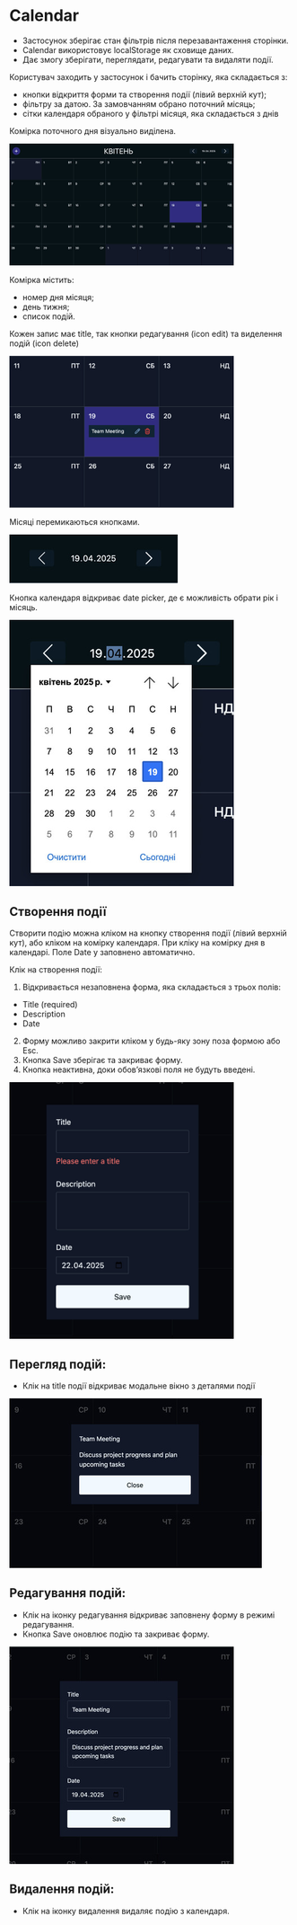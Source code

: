 # Calendar

- Застосунок зберігає стан фільтрів після перезавантаження сторінки.
- Calendar використовує localStorage як сховище даних.
- Дає змогу зберігати, переглядати, редагувати та видаляти події.

Користувач заходить у застосунок і бачить сторінку, яка складається з:

- кнопки відкриття форми та створення події (лівий верхній кут);
- фільтру за датою. За замовчанням обрано поточний місяць;
- сітки календаря обраного у фільтрі місяця, яка складається з днів


Комірка поточного дня візуально виділена.

<img src="./docs/img/main-screen.jpg" width="400">

Комірка містить:

- номер дня місяця;
- день тижня;
- список подій.

Кожен запис має title, так кнопки редагування (icon edit) та виделення подій (icon delete)

<img src="./docs/img/cell.jpg" width="400">


Місяці перемикаються кнопками.

<img src="./docs/img/date-filter.jpg">

Кнопка календаря відкриває date picker, де є можливість обрати рік і місяць.

<img src="./docs/img/date-filter-active.jpg">


## Створення події

Створити подію можна кліком на кнопку створення події (лівий верхній кут), або кліком на комірку календаря. При кліку на комірку дня в календарі. Поле Date у заповнено автоматично.

Клік на створення події:

1. Відкривається незаповнена форма, яка складається з трьох полів:

- Title (required)
- Description
- Date
  
2. Форму можливо закрити кліком у будь-яку зону поза формою або Esc.
3. Кнопка Save зберігає та закриває форму.
4. Кнопка неактивна, доки обовʼязкові поля не будуть введені.

<img src="./docs/img/create-note.jpg" width="400">

## Перегляд подій:

- Клік на title події відкриває модальне вікно з деталями події

<img src="./docs/img/preview-note.jpg">

## Редагування подій:

- Клік на іконку редагування відкриває заповнену форму в режимі редагування.
- Кнопка Save оновлює подію та закриває форму.

<img src="./docs/img/edit-note.jpg">

## Видалення подій:

- Клік на іконку видалення видаляє подію з календаря.